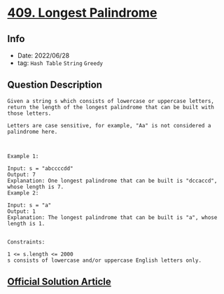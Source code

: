 # [409. Longest Palindrome](https://leetcode.com/problems/longest-palindrome/)

## Info

- Date: 2022/06/28
- tag: `Hash Table` `String` `Greedy`

## Question Description

```
Given a string s which consists of lowercase or uppercase letters, return the length of the longest palindrome that can be built with those letters.

Letters are case sensitive, for example, "Aa" is not considered a palindrome here.



Example 1:

Input: s = "abccccdd"
Output: 7
Explanation: One longest palindrome that can be built is "dccaccd", whose length is 7.
Example 2:

Input: s = "a"
Output: 1
Explanation: The longest palindrome that can be built is "a", whose length is 1.


Constraints:

1 <= s.length <= 2000
s consists of lowercase and/or uppercase English letters only.
```

## [Official Solution Article](https://leetcode.com/problems/longest-palindrome/solution/)
